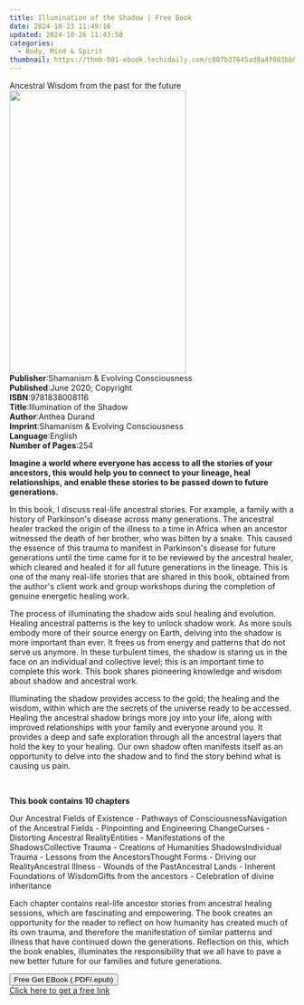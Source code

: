 ```yaml
---
title: Illumination of the Shadow | Free Book
date: 2024-10-23 11:49:16
updated: 2024-10-26 11:43:50
categories:
  - Body, Mind & Spirit
thumbnail: https://thmb-001-ebook.techidaily.com/c887b37645ad8a4f083bb072b995ff678573a4f2b56d97494508a736daa7b547.jpg
---
```

<main id="book-container">
  <div class="flex flex-col">
    <div class="book-brief flex-1 py-6 px-4 sm:p-6 md:py-10 md:px-8">
      <!-- brief-->
      <div class="book-brief-main">
        Ancestral Wisdom from the past for the future
      </div>
    </div>
    <div
      class="book-meta-info flex-1 grid gap-4 col-start-1 col-end-3 row-start-1 sm:mb-6 sm:grid-cols-4 lg:gap-6 lg:col-start-2 lg:row-end-6 lg:row-span-6 lg:mb-0"
    >
      <div
        class="book-meta-info-left place-content-center mt-4 p-4 text-sm leading-6 col-start-2 col-span-2 dark:text-slate-400"
      >
        <img
          class="w-full h-500 object-cover rounded-lg sm:h-255 sm:col-span-2 lg:col-span-full"
          src="https://img-001-ebook.techidaily.com/76432d0ee2dcb651f772e77c8d757b06527505e39a113e8a504b1b0cf9253a2a.jpg"
          alt=""
          width="312"
          height="500"
        />
      </div>
      <div
        class="book-meta-info-right mt-2 col-start-1 row-start-2 col-span-3 self-center"
      >
        <!-- meta data  -->
        <div class="flex flex-col px-4 md:px-8">
          <div class="flex-1">
            <strong>Publisher</strong>:<span class="px-2"
              >Shamanism &amp; Evolving Consciousness</span
            >
          </div>
          <div class="flex-1">
            <strong>Published</strong>:<span class="px-2"
              >June 2020; Copyright</span
            >
          </div>
          <div class="flex-1">
            <strong>ISBN</strong>:<span class="px-2">9781838008116</span>
          </div>
          <div class="flex-1">
            <strong>Title</strong>:<span class="px-2"
              >Illumination of the Shadow</span
            >
          </div>
          <div class="flex-1">
            <strong>Author</strong>:<span class="px-2">Anthea Durand</span>
          </div>
          <div class="flex-1">
            <strong>Imprint</strong>:<span class="px-2"
              >Shamanism &amp; Evolving Consciousness</span
            >
          </div>
          <div class="flex-1">
            <strong>Language</strong>:<span class="px-2">English</span>
          </div>
          <div class="flex-1">
            <strong>Number of Pages</strong>:<span class="px-2">254</span>
          </div>
        </div>
      </div>
    </div>
    <div class="book-description flex-1 py-6 px-4 sm:p-6 md:py-10 md:px-8">
      <div class="book-description-main">
        <div accordion-content="" id="description">
          <p>
            <strong
              >Imagine a world where everyone has access to all the stories of
              your ancestors, this would help you to connect to your lineage,
              heal relationships, and enable these stories to be passed down to
              future generations.</strong
            >
          </p>
          <p>
            In this book, I discuss real-life ancestral stories. For example, a
            family with a history of Parkinson's disease across many
            generations. The ancestral healer tracked the origin of the illness
            to a time in Africa when an ancestor witnessed the death of her
            brother, who was bitten by a snake. This caused the essence of this
            trauma to manifest in Parkinson's disease for future generations
            until the time came for it to be reviewed by the ancestral healer,
            which cleared and healed it for all future generations in the
            lineage. This is one of the many real-life stories that are shared
            in this book, obtained from the author's client work and group
            workshops during the completion of genuine energetic healing work.
          </p>
          <p>
            The process of illuminating the shadow aids soul healing and
            evolution. Healing ancestral patterns is the key to unlock shadow
            work. As more souls embody more of their source energy on Earth,
            delving into the shadow is more important than ever. It frees us
            from energy and patterns that do not serve us anymore. In these
            turbulent times, the shadow is staring us in the face on an
            individual and collective level; this is an important time to
            complete this work. This book shares pioneering knowledge and wisdom
            about shadow and ancestral work.
          </p>
          <p>
            Illuminating the shadow provides access to the gold; the healing and
            the wisdom, within which are the secrets of the universe ready to be
            accessed. Healing the ancestral shadow brings more joy into your
            life, along with improved relationships with your family and
            everyone around you. It provides a deep and safe exploration through
            all the ancestral layers that hold the key to your healing. Our own
            shadow often manifests itself as an opportunity to delve into the
            shadow and to find the story behind what is causing us pain.
          </p>
          <p><br /></p>
          <p><strong>This book contains 10 chapters&nbsp;</strong></p>
          Our Ancestral Fields of Existence - Pathways of
          ConsciousnessNavigation of the Ancestral Fields - Pinpointing and
          Engineering ChangeCurses - Distorting Ancestral RealityEntities -
          Manifestations of the ShadowsCollective Trauma - Creations of
          Humanities ShadowsIndividual Trauma - Lessons from the
          AncestorsThought Forms - Driving our RealityAncestral Illness - Wounds
          of the PastAncestral Lands - Inherent Foundations of WisdomGifts from
          the ancestors - Celebration of divine inheritance
          <p>
            Each chapter contains real-life ancestor stories from ancestral
            healing sessions, which are fascinating and empowering. The book
            creates an opportunity for the reader to reflect on how humanity has
            created much of its own trauma, and therefore the manifestation of
            similar patterns and illness that have continued down the
            generations. Reflection on this, which the book enables, illuminates
            the responsibility that we all have to pave a new better future for
            our families and future generations.
          </p>
        </div>
        <div class="accordion-fader"></div>
      </div>
    </div>
    <div class="book-excerpts flex-1 py-6 px-4 sm:p-6 md:py-10 md:px-8"></div>
    <div
      class="book-about-author flex-1 py-6 px-4 sm:p-6 md:py-10 md:px-8"
    ></div>
    <div class="book-free-get flex-1 py-6 px-4 sm:p-6 md:py-10 md:px-8">
      <button
        id="btn-free-get"
        class="bg-blue-500 hover:bg-blue-700 text-white font-bold py-2 px-4 rounded"
      >
        Free Get EBook (.PDF/.epub)
      </button>
      <div id="countdown-display" class="px-2 text-lg mt-2"></div>
      <a
        id="free-link"
        class="hidden bg-blue-500 hover:bg-blue-700 text-white font-bold py-2 px-4 rounded"
        href="https://www.ebooks.com/en-us/book/210055319/illumination-of-the-shadow/anthea-durand/"
        target="_blank"
        >Click here to get a free link</a
      >
    </div>
    <script>
      let countdownTime = 0;
      let countdownInterval = null;
      document
        .getElementById('btn-free-get')
        .addEventListener('click', startCountdown);
      function startCountdown() {
        countdownTime = new Date().getTime() + 60000 * 3;
        countdownInterval = setInterval(updateCountdown, 1000);
        document.getElementById('btn-free-get').disabled = true;
        document
          .getElementById('btn-free-get')
          .classList.add('bg-gray-500', 'cursor-not-allowed');
      }
      function updateCountdown() {
        let currentTime = new Date().getTime();
        let timeLeft = countdownTime - currentTime;
        let secondsLeft = Math.floor(timeLeft / 1000);
        document.getElementById('countdown-display').innerHTML =
          `Remaining time: ${secondsLeft} seconds.`;
        if (secondsLeft <= 0) {
          clearInterval(countdownInterval);
          document.getElementById('btn-free-get').classList.add('hidden');
          document.getElementById('free-link').classList.remove('hidden');
          document.getElementById('countdown-display').innerHTML = '';
        }
      }
    </script>
  </div>
</main>
